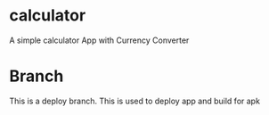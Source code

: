 # calculator
A simple calculator App with Currency Converter

# Branch
This is a deploy branch. This is used to deploy app and build for apk

